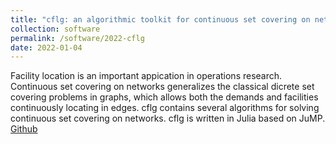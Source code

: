 ```yaml
---
title: "cflg: an algorithmic toolkit for continuous set covering on networks"
collection: software
permalink: /software/2022-cflg
date: 2022-01-04
---
```


Facility location is an important appication in operations research. Continuous set covering on networks generalizes the classical dicrete set covering problems in graphs, which allows both the demands and facilities continuously locating in edges. cflg contains several algorithms for solving continuous set covering on networks. cflg is written in Julia based on JuMP. [Github](https://github.com/lidingxu/cflg)
